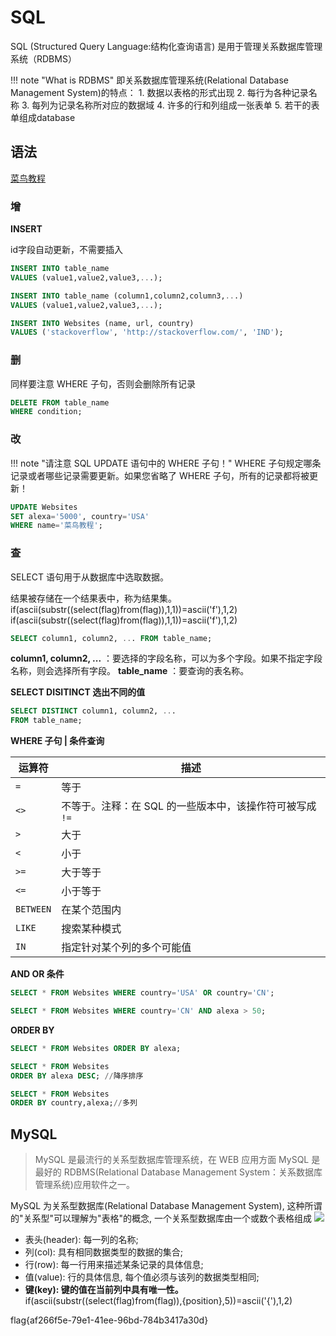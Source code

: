 # SQL
SQL (Structured Query Language:结构化查询语言) 是用于管理关系数据库管理系统（RDBMS）

!!! note "What is RDBMS"
    即关系数据库管理系统(Relational Database Management System)的特点：
    1. 数据以表格的形式出现
    2. 每行为各种记录名称
    3. 每列为记录名称所对应的数据域
    4. 许多的行和列组成一张表单
    5. 若干的表单组成database
## 语法
[菜鸟教程](https://www.runoob.com/sql/sql-tutorial.html)
### 增

**INSERT**

id字段自动更新，不需要插入
```sql
INSERT INTO table_name
VALUES (value1,value2,value3,...);

INSERT INTO table_name (column1,column2,column3,...)
VALUES (value1,value2,value3,...);

INSERT INTO Websites (name, url, country)
VALUES ('stackoverflow', 'http://stackoverflow.com/', 'IND');
```
### 删

同样要注意 WHERE 子句，否则会删除所有记录

```sql
DELETE FROM table_name
WHERE condition;
```

### 改

!!! note "请注意 SQL UPDATE 语句中的 WHERE 子句！"
    WHERE 子句规定哪条记录或者哪些记录需要更新。如果您省略了 WHERE 子句，所有的记录都将被更新！


```sql
UPDATE Websites 
SET alexa='5000', country='USA' 
WHERE name='菜鸟教程';
```
 
### 查
SELECT 语句用于从数据库中选取数据。

结果被存储在一个结果表中，称为结果集。
if(ascii(substr((select(flag)from(flag)),1,1))=ascii('f'),1,2)
if(ascii(substr((select(flag)from(flag)),1,1))=ascii('f'),1,2)

```sql
SELECT column1, column2, ... FROM table_name;
```
**column1, column2, ...** ：要选择的字段名称，可以为多个字段。如果不指定字段名称，则会选择所有字段。
**table_name** ：要查询的表名称。

**SELECT DISITINCT 选出不同的值**
```sql
SELECT DISTINCT column1, column2, ...
FROM table_name;
```

**WHERE 子句 | 条件查询**

|运算符|描述|
|---|---|
|`=`|	等于|
|`<>`|	不等于。注释：在 SQL 的一些版本中，该操作符可被写成 `!=`|
|`>`|	大于|
|`<`|	小于|
|`>=`|	大于等于|
|`<=`|小于等于|
|`BETWEEN`|	在某个范围内|
|`LIKE`|	搜索某种模式|
|`IN`|	指定针对某个列的多个可能值|

**AND OR 条件**

```sql
SELECT * FROM Websites WHERE country='USA' OR country='CN';

SELECT * FROM Websites WHERE country='CN' AND alexa > 50;
```


**ORDER BY**

```sql
SELECT * FROM Websites ORDER BY alexa;

SELECT * FROM Websites
ORDER BY alexa DESC; //降序排序

SELECT * FROM Websites
ORDER BY country,alexa;//多列
```
## MySQL

> MySQL 是最流行的关系型数据库管理系统，在 WEB 应用方面 MySQL 是最好的 RDBMS(Relational Database Management System：关系数据库管理系统)应用软件之一。


MySQL 为关系型数据库(Relational Database Management System), 这种所谓的"关系型"可以理解为"表格"的概念, 一个关系型数据库由一个或数个表格组成
![](https://philfan-pic.oss-cn-beijing.aliyuncs.com/img/20240702184602.png)
- 表头(header): 每一列的名称;
- 列(col): 具有相同数据类型的数据的集合;
- 行(row): 每一行用来描述某条记录的具体信息;
- 值(value): 行的具体信息, 每个值必须与该列的数据类型相同;
- **键(key): 键的值在当前列中具有唯一性。**
if(ascii(substr((select(flag)from(flag)),{position},5))=ascii('{'),1,2)

flag{af266f5e-79e1-41ee-96bd-784b3417a30d}